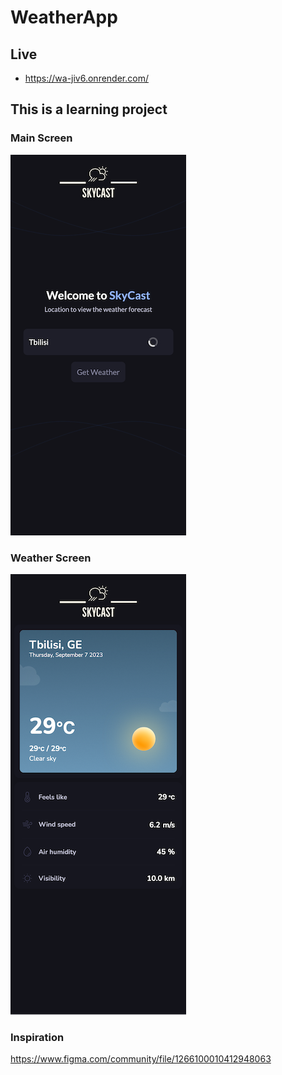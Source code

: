 # WeatherApp

## Live

- https://wa-jiv6.onrender.com/

## This is a learning project

### Main Screen

![Main Screen ](/public/Screen_Shot_1.png "Main Screen")

### Weather Screen

![Main Screen ](/public/Screen_Shot_2.png "Weather Screen")

### Inspiration

https://www.figma.com/community/file/1266100010412948063
